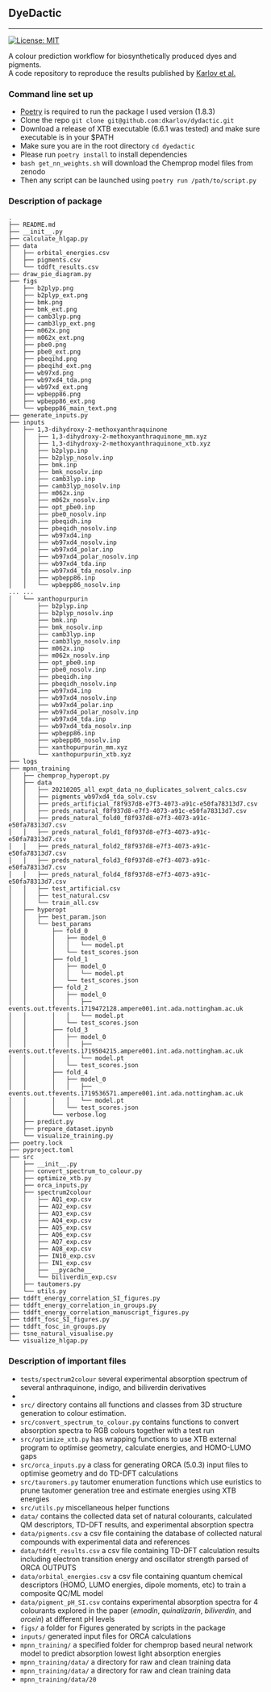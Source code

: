 ## DyeDactic 
--- -
[//]: (Badges)
[![License: MIT](https://img.shields.io/badge/License-MIT-yellow.svg)](https://opensource.org/licenses/MIT)

<!---
Link to Zenodo for  storage ![DOI](https://zenodo.org/badge/???????.svg)](https://zenodo.org/badge/latestdoi/????????) 
-->

A colour prediction workflow for biosynthetically produced dyes and pigments.  
A code repository to reproduce the results published by [Karlov et al.]()

### Command line set up
- [Poetry](https://python-poetry.org/docs/#installing-with-the-official-installer) is required to run the package I used version (1.8.3)
- Clone the repo `git clone git@github.com:dkarlov/dydactic.git`
- Download a release of XTB executable (6.6.1 was tested) and make sure executable is in your $PATH
- Make sure you are in the root directory `cd dyedactic`
- Please run `poetry install` to install dependencies
- `bash get_nn_weights.sh` will download the Chemprop model files from zenodo 
- Then any script can be launched using `poetry run /path/to/script.py`

### Description of package
```
.
├── README.md
├── __init__.py
├── calculate_hlgap.py
├── data
│   ├── orbital_energies.csv
│   ├── pigments.csv
│   └── tddft_results.csv
├── draw_pie_diagram.py
├── figs
│   ├── b2plyp.png
│   ├── b2plyp_ext.png
│   ├── bmk.png
│   ├── bmk_ext.png
│   ├── camb3lyp.png
│   ├── camb3lyp_ext.png
│   ├── m062x.png
│   ├── m062x_ext.png
│   ├── pbe0.png
│   ├── pbe0_ext.png
│   ├── pbeqihd.png
│   ├── pbeqihd_ext.png
│   ├── wb97xd.png
│   ├── wb97xd4_tda.png
│   ├── wb97xd_ext.png
│   ├── wpbepp86.png
│   ├── wpbepp86_ext.png
│   └── wpbepp86_main_text.png
├── generate_inputs.py
├── inputs
│   ├── 1,3-dihydroxy-2-methoxyanthraquinone
│   │   ├── 1,3-dihydroxy-2-methoxyanthraquinone_mm.xyz
│   │   ├── 1,3-dihydroxy-2-methoxyanthraquinone_xtb.xyz
│   │   ├── b2plyp.inp
│   │   ├── b2plyp_nosolv.inp
│   │   ├── bmk.inp
│   │   ├── bmk_nosolv.inp
│   │   ├── camb3lyp.inp
│   │   ├── camb3lyp_nosolv.inp
│   │   ├── m062x.inp
│   │   ├── m062x_nosolv.inp
│   │   ├── opt_pbe0.inp
│   │   ├── pbe0_nosolv.inp
│   │   ├── pbeqidh.inp
│   │   ├── pbeqidh_nosolv.inp
│   │   ├── wb97xd4.inp
│   │   ├── wb97xd4_nosolv.inp
│   │   ├── wb97xd4_polar.inp
│   │   ├── wb97xd4_polar_nosolv.inp
│   │   ├── wb97xd4_tda.inp
│   │   ├── wb97xd4_tda_nosolv.inp
│   │   ├── wpbepp86.inp
│   │   └── wpbepp86_nosolv.inp
... ...
│   └── xanthopurpurin
│       ├── b2plyp.inp
│       ├── b2plyp_nosolv.inp
│       ├── bmk.inp
│       ├── bmk_nosolv.inp
│       ├── camb3lyp.inp
│       ├── camb3lyp_nosolv.inp
│       ├── m062x.inp
│       ├── m062x_nosolv.inp
│       ├── opt_pbe0.inp
│       ├── pbe0_nosolv.inp
│       ├── pbeqidh.inp
│       ├── pbeqidh_nosolv.inp
│       ├── wb97xd4.inp
│       ├── wb97xd4_nosolv.inp
│       ├── wb97xd4_polar.inp
│       ├── wb97xd4_polar_nosolv.inp
│       ├── wb97xd4_tda.inp
│       ├── wb97xd4_tda_nosolv.inp
│       ├── wpbepp86.inp
│       ├── wpbepp86_nosolv.inp
│       ├── xanthopurpurin_mm.xyz
│       └── xanthopurpurin_xtb.xyz
├── logs
├── mpnn_training
│   ├── chemprop_hyperopt.py
│   ├── data
│   │   ├── 20210205_all_expt_data_no_duplicates_solvent_calcs.csv
│   │   ├── pigments_wb97xd4_tda_solv.csv
│   │   ├── preds_artificial_f8f937d8-e7f3-4073-a91c-e50fa78313d7.csv
│   │   ├── preds_natural_f8f937d8-e7f3-4073-a91c-e50fa78313d7.csv
│   │   ├── preds_natural_fold0_f8f937d8-e7f3-4073-a91c-e50fa78313d7.csv
│   │   ├── preds_natural_fold1_f8f937d8-e7f3-4073-a91c-e50fa78313d7.csv
│   │   ├── preds_natural_fold2_f8f937d8-e7f3-4073-a91c-e50fa78313d7.csv
│   │   ├── preds_natural_fold3_f8f937d8-e7f3-4073-a91c-e50fa78313d7.csv
│   │   ├── preds_natural_fold4_f8f937d8-e7f3-4073-a91c-e50fa78313d7.csv
│   │   ├── test_artificial.csv
│   │   ├── test_natural.csv
│   │   └── train_all.csv
│   ├── hyperopt
│   │   ├── best_param.json
│   │   └── best_params
│   │       ├── fold_0
│   │       │   ├── model_0
│   │       │   │   └── model.pt
│   │       │   └── test_scores.json
│   │       ├── fold_1
│   │       │   ├── model_0
│   │       │   │   └── model.pt
│   │       │   └── test_scores.json
│   │       ├── fold_2
│   │       │   ├── model_0
│   │       │   │   ├── events.out.tfevents.1719472128.ampere001.int.ada.nottingham.ac.uk
│   │       │   │   └── model.pt
│   │       │   └── test_scores.json
│   │       ├── fold_3
│   │       │   ├── model_0
│   │       │   │   ├── events.out.tfevents.1719504215.ampere001.int.ada.nottingham.ac.uk
│   │       │   │   └── model.pt
│   │       │   └── test_scores.json
│   │       ├── fold_4
│   │       │   ├── model_0
│   │       │   │   ├── events.out.tfevents.1719536571.ampere001.int.ada.nottingham.ac.uk
│   │       │   │   └── model.pt
│   │       │   └── test_scores.json
│   │       └── verbose.log
│   ├── predict.py
│   ├── prepare_dataset.ipynb
│   └── visualize_training.py
├── poetry.lock
├── pyproject.toml
├── src
│   ├── __init__.py
│   ├── convert_spectrum_to_colour.py
│   ├── optimize_xtb.py
│   ├── orca_inputs.py
│   ├── spectrum2colour
│   │   ├── AQ1_exp.csv
│   │   ├── AQ2_exp.csv
│   │   ├── AQ3_exp.csv
│   │   ├── AQ4_exp.csv
│   │   ├── AQ5_exp.csv
│   │   ├── AQ6_exp.csv
│   │   ├── AQ7_exp.csv
│   │   ├── AQ8_exp.csv
│   │   ├── IN10_exp.csv
│   │   ├── IN1_exp.csv
│   │   ├── __pycache__
│   │   └── biliverdin_exp.csv
│   ├── tautomers.py
│   └── utils.py
├── tddft_energy_correlation_SI_figures.py
├── tddft_energy_correlation_in_groups.py
├── tddft_energy_correlation_manuscript_figures.py
├── tddft_fosc_SI_figures.py
├── tddft_fosc_in_groups.py
├── tsne_natural_visualise.py
└── visualize_hlgap.py
```
### Description of important files
- `tests/spectrum2colour` several experimental absorption spectrum of several anthraquinone, indigo, and biliverdin derivatives
- 
- `src/` directory contains all functions and classes from 3D structure generation to colour estimation. 
- `src/convert_spectrum_to_colour.py` contains functions to convert absorption spectra to RGB colours together with a test run
- `src/optimize_xtb.py` has wrapping functions to use XTB external program to optimise geometry, calculate energies, and HOMO-LUMO gaps  
- `src/orca_inputs.py` a class for generating ORCA (5.0.3) input files to optimise geometry and do TD-DFT calculations 
- `src/tauromers.py` tautomer enumeration functions which use euristics to prune tautomer generation tree and estimate energies using XTB energies
- `src/utils.py` miscellaneous helper functions
- `data/` contains the collected data set of natural colourants, calculated QM descriptors, TD-DFT results, and experimental absorption spectra 
- `data/pigments.csv` a csv file containing the database of collected natural compounds with experimental data and references
- `data/tddft_results.csv` a csv file containing TD-DFT calculation results including electron transition energy and oscillator strength parsed of ORCA OUTPUTS
- `data/orbital_energies.csv` a csv file containing quantum chemical descriptors (HOMO, LUMO energies, dipole moments, etc) to train a composite QC/ML model
- `data/pigment_pH_SI.csv` contains experimental absorption spectra for 4 colourants explored in the paper (*emodin*, *quinalizarin*, *biliverdin*, and *orcein*) at different pH levels
- `figs/` a folder for Figures generated by scripts in the package
- `inputs/` generated input files for ORCA calculations
- `mpnn_training/` a specified folder for chemprop based neural network model to predict absorption lowest light absorption energies
- `mpnn_training/data/` a directory for raw and clean training data 
- `mpnn_training/data/` a directory for raw and clean training data 
- `mpnn_training/data/20`
